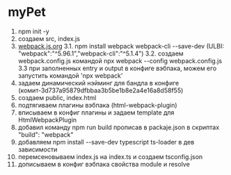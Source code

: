# myPet

1. npm init -y
2. создаем src, index.js
3. [webpack.js.org](https://webpack.js.org/guides/getting-started/#basic-setup)
   3.1. npm install webpack webpack-cli --save-dev (ULBI: "webpack":"^5.96.1","webpack-cli":"^5.1.4")
   3.2. создаем webpack.config.js командой npx webpack --config webpack.config.js
   3.3 при заполненных entry и output в конфиге вэбпака, можем его запустить командой 'npx webpack'
4. задаем динамический нэйминг для бандла в конфиге (комит-3d737a95879dfbbaa3b5be1b8e2a4e16a8d58f55)
5. создаем public, index.html
6. подтягиваем плагины вэбпака (html-webpack-plugin)
7. вписываем в конфиг плагины и задаем template для HtmlWebpackPlugin
8. добавил команду npm run build прописав в packaje.json в скриптах "build": "webpack"
9. добавляем npm install --save-dev typescript ts-loader в дев зависимости
10. перемсеновываем index.js на index.ts и создаем tsconfig.json
11. дописываем в конфиг вэбпака свойства module и resolve
